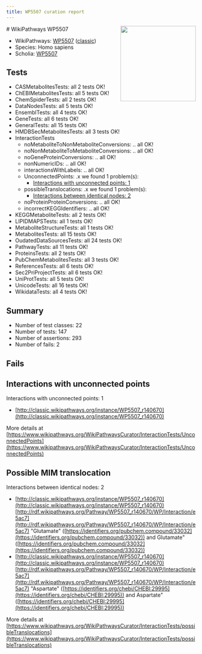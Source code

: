 ```yaml
---
title: WP5507 curation report
---
```


<img style="float: right; width: 200px" src="https://upload.wikimedia.org/wikipedia/commons/thumb/8/83/Wplogo_with_text_500.png/640px-Wplogo_with_text_500.png" />
# WikiPathways WP5507

* WikiPathways: [WP5507](https://wikipathways.org/pathways/WP5507) ([classic](https://classic.wikipathways.org/instance/WP5507))
* Species: Homo sapiens
* Scholia: [WP5507](https://scholia.toolforge.org/wikipathways/WP5507)
## Tests
* CASMetabolitesTests: all 2 tests OK!
* ChEBIMetabolitesTests: all 5 tests OK!
* ChemSpiderTests: all 2 tests OK!
* DataNodesTests: all 5 tests OK!
* EnsemblTests: all 4 tests OK!
* GeneTests: all 6 tests OK!
* GeneralTests: all 15 tests OK!
* HMDBSecMetabolitesTests: all 3 tests OK!
* InteractionTests
    * noMetaboliteToNonMetaboliteConversions: .. all OK!
    * noNonMetaboliteToMetaboliteConversions: .. all OK!
    * noGeneProteinConversions: .. all OK!
    * nonNumericIDs: .. all OK!
    * interactionsWithLabels: .. all OK!
    * UnconnectedPoints: .x we found 1 problem(s):
        * [Interactions with unconnected points: 1](#35a61ad9)
    * possibleTranslocations: .x we found 1 problem(s):
        * [Interactions between identical nodes: 2](#1c118207)
    * noProteinProteinConversions: .. all OK!
    * incorrectKEGGIdentifiers: .. all OK!
* KEGGMetaboliteTests: all 2 tests OK!
* LIPIDMAPSTests: all 1 tests OK!
* MetaboliteStructureTests: all 1 tests OK!
* MetabolitesTests: all 15 tests OK!
* OudatedDataSourcesTests: all 24 tests OK!
* PathwayTests: all 11 tests OK!
* ProteinsTests: all 2 tests OK!
* PubChemMetabolitesTests: all 3 tests OK!
* ReferencesTests: all 6 tests OK!
* Sec2PriProjectTests: all 6 tests OK!
* UniProtTests: all 5 tests OK!
* UnicodeTests: all 16 tests OK!
* WikidataTests: all 4 tests OK!


## Summary

* Number of test classes: 22
* Number of tests: 147
* Number of assertions: 293
* Number of fails: 2

## Fails

<a name="35a61ad9" />

## Interactions with unconnected points

Interactions with unconnected points: 1

* [http://classic.wikipathways.org/instance/WP5507_r140670](http://classic.wikipathways.org/instance/WP5507_r140670)


More details at [https://www.wikipathways.org/WikiPathwaysCurator/InteractionTests/UnconnectedPoints](https://www.wikipathways.org/WikiPathwaysCurator/InteractionTests/UnconnectedPoints)

<a name="1c118207" />

## Possible MIM translocation

Interactions between identical nodes: 2

* [http://classic.wikipathways.org/instance/WP5507_r140670](http://classic.wikipathways.org/instance/WP5507_r140670) [http://rdf.wikipathways.org/Pathway/WP5507_r140670/WP/Interaction/e5ac7](http://rdf.wikipathways.org/Pathway/WP5507_r140670/WP/Interaction/e5ac7) "Glutamate" ([https://identifiers.org/pubchem.compound/33032](https://identifiers.org/pubchem.compound/33032)) and 
Glutamate" ([https://identifiers.org/pubchem.compound/33032](https://identifiers.org/pubchem.compound/33032))
* [http://classic.wikipathways.org/instance/WP5507_r140670](http://classic.wikipathways.org/instance/WP5507_r140670) [http://rdf.wikipathways.org/Pathway/WP5507_r140670/WP/Interaction/e5ac7](http://rdf.wikipathways.org/Pathway/WP5507_r140670/WP/Interaction/e5ac7) "Aspartate" ([https://identifiers.org/chebi/CHEBI:29995](https://identifiers.org/chebi/CHEBI:29995)) and 
Aspartate" ([https://identifiers.org/chebi/CHEBI:29995](https://identifiers.org/chebi/CHEBI:29995))


More details at [https://www.wikipathways.org/WikiPathwaysCurator/InteractionTests/possibleTranslocations](https://www.wikipathways.org/WikiPathwaysCurator/InteractionTests/possibleTranslocations)

